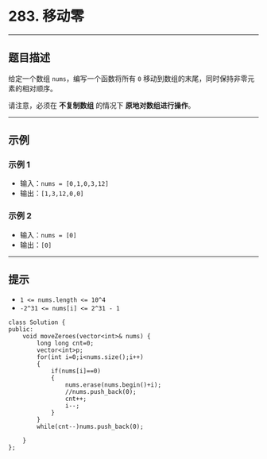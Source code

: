 # 283. 移动零


---

## 题目描述

给定一个数组 `nums`，编写一个函数将所有 `0` 移动到数组的末尾，同时保持非零元素的相对顺序。

请注意，必须在 **不复制数组** 的情况下 **原地对数组进行操作**。

---

## 示例

### 示例 1

- 输入：`nums = [0,1,0,3,12]`
- 输出：`[1,3,12,0,0]`

### 示例 2

- 输入：`nums = [0]`
- 输出：`[0]`

---

## 提示

- `1 <= nums.length <= 10^4`
- `-2^31 <= nums[i] <= 2^31 - 1`

```
class Solution {
public:
    void moveZeroes(vector<int>& nums) {
        long long cnt=0;
        vector<int>p;
        for(int i=0;i<nums.size();i++)
        {
            if(nums[i]==0)
            {
                nums.erase(nums.begin()+i);
                //nums.push_back(0);
                cnt++;
                i--;
            }
        }
        while(cnt--)nums.push_back(0);
       
    }
};
```
